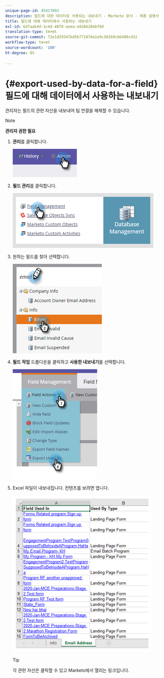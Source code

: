 ```yaml
---
unique-page-id: 45417092
description: 필드에 대한 데이터로 사용되는 내보내기 - Marketo 문서 - 제품 설명서
title: 필드에 대해 데이터에서 사용하는 내보내기
exl-id: 6d7aab4d-1c4d-48f8-aeea-a926628ebf0d
translation-type: tm+mt
source-git-commit: 72e1d29347bd5b77107da1e9c30169cb6490c432
workflow-type: tm+mt
source-wordcount: '100'
ht-degree: 0%

---
```


# {#export-used-by-data-for-a-field} 필드에 대해 데이터에서 사용하는 내보내기

관리자는 필드의 관련 자산을 내보내어 팀 연결을 해제할 수 있습니다.

>[!NOTE]
>
>**관리자 권한 필요**

1. **관리**&#x200B;를 클릭합니다.

   ![](assets/one.png)

1. **필드 관리**&#x200B;를 클릭합니다.

   ![](assets/two-3.png)

1. 원하는 필드를 찾아 선택합니다.

   ![](assets/three.png)

1. **필드 작업** 드롭다운을 클릭하고 **사용한 내보내기**&#x200B;를 선택합니다.

   ![](assets/four.png)

1. Excel 파일이 내보내집니다. 컨텐츠를 보려면 엽니다.

   ![](assets/five-1.png)

   >[!TIP]
   >
   >각 관련 자산은 클릭할 수 있고 Marketo에서 열리는 링크입니다.
